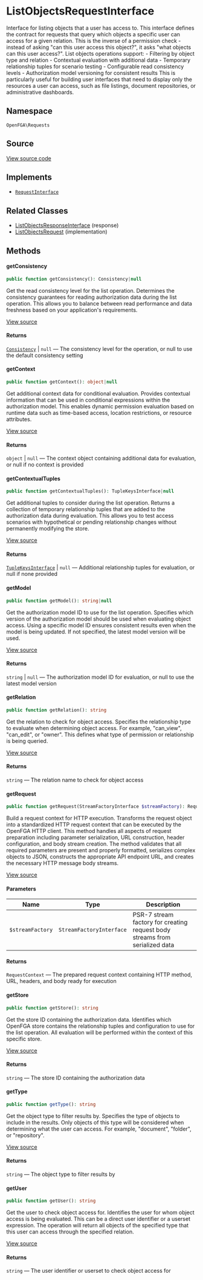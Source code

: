 # ListObjectsRequestInterface

Interface for listing objects that a user has access to. This interface defines the contract for requests that query which objects a specific user can access for a given relation. This is the inverse of a permission check - instead of asking &quot;can this user access this object?&quot;, it asks &quot;what objects can this user access?&quot;. List objects operations support: - Filtering by object type and relation - Contextual evaluation with additional data - Temporary relationship tuples for scenario testing - Configurable read consistency levels - Authorization model versioning for consistent results This is particularly useful for building user interfaces that need to display only the resources a user can access, such as file listings, document repositories, or administrative dashboards.

## Namespace

`OpenFGA\Requests`

## Source

[View source code](https://github.com/evansims/openfga-php/blob/main/src/Requests/ListObjectsRequestInterface.php)

## Implements

* [`RequestInterface`](RequestInterface.md)

## Related Classes

* [ListObjectsResponseInterface](Responses/ListObjectsResponseInterface.md) (response)
* [ListObjectsRequest](Requests/ListObjectsRequest.md) (implementation)

## Methods

#### getConsistency

```php
public function getConsistency(): Consistency|null

```

Get the read consistency level for the list operation. Determines the consistency guarantees for reading authorization data during the list operation. This allows you to balance between read performance and data freshness based on your application&#039;s requirements.

[View source](https://github.com/evansims/openfga-php/blob/main/src/Requests/ListObjectsRequestInterface.php#L46)

#### Returns

[`Consistency`](Models/Enums/Consistency.md) &#124; `null` — The consistency level for the operation, or null to use the default consistency setting

#### getContext

```php
public function getContext(): object|null

```

Get additional context data for conditional evaluation. Provides contextual information that can be used in conditional expressions within the authorization model. This enables dynamic permission evaluation based on runtime data such as time-based access, location restrictions, or resource attributes.

[View source](https://github.com/evansims/openfga-php/blob/main/src/Requests/ListObjectsRequestInterface.php#L58)

#### Returns

`object` &#124; `null` — The context object containing additional data for evaluation, or null if no context is provided

#### getContextualTuples

```php
public function getContextualTuples(): TupleKeysInterface|null

```

Get additional tuples to consider during the list operation. Returns a collection of temporary relationship tuples that are added to the authorization data during evaluation. This allows you to test access scenarios with hypothetical or pending relationship changes without permanently modifying the store.

[View source](https://github.com/evansims/openfga-php/blob/main/src/Requests/ListObjectsRequestInterface.php#L70)

#### Returns

[`TupleKeysInterface`](Models/Collections/TupleKeysInterface.md) &#124; `null` — Additional relationship tuples for evaluation, or null if none provided

#### getModel

```php
public function getModel(): string|null

```

Get the authorization model ID to use for the list operation. Specifies which version of the authorization model should be used when evaluating object access. Using a specific model ID ensures consistent results even when the model is being updated. If not specified, the latest model version will be used.

[View source](https://github.com/evansims/openfga-php/blob/main/src/Requests/ListObjectsRequestInterface.php#L82)

#### Returns

`string` &#124; `null` — The authorization model ID for evaluation, or null to use the latest model version

#### getRelation

```php
public function getRelation(): string

```

Get the relation to check for object access. Specifies the relationship type to evaluate when determining object access. For example, &quot;can_view&quot;, &quot;can_edit&quot;, or &quot;owner&quot;. This defines what type of permission or relationship is being queried.

[View source](https://github.com/evansims/openfga-php/blob/main/src/Requests/ListObjectsRequestInterface.php#L93)

#### Returns

`string` — The relation name to check for object access

#### getRequest

```php
public function getRequest(StreamFactoryInterface $streamFactory): RequestContext

```

Build a request context for HTTP execution. Transforms the request object into a standardized HTTP request context that can be executed by the OpenFGA HTTP client. This method handles all aspects of request preparation including parameter serialization, URL construction, header configuration, and body stream creation. The method validates that all required parameters are present and properly formatted, serializes complex objects to JSON, constructs the appropriate API endpoint URL, and creates the necessary HTTP message body streams.

[View source](https://github.com/evansims/openfga-php/blob/main/src/Requests/RequestInterface.php#L57)

#### Parameters

| Name             | Type                     | Description                                                                 |
| ---------------- | ------------------------ | --------------------------------------------------------------------------- |
| `$streamFactory` | `StreamFactoryInterface` | PSR-7 stream factory for creating request body streams from serialized data |

#### Returns

`RequestContext` — The prepared request context containing HTTP method, URL, headers, and body ready for execution

#### getStore

```php
public function getStore(): string

```

Get the store ID containing the authorization data. Identifies which OpenFGA store contains the relationship tuples and configuration to use for the list operation. All evaluation will be performed within the context of this specific store.

[View source](https://github.com/evansims/openfga-php/blob/main/src/Requests/ListObjectsRequestInterface.php#L104)

#### Returns

`string` — The store ID containing the authorization data

#### getType

```php
public function getType(): string

```

Get the object type to filter results by. Specifies the type of objects to include in the results. Only objects of this type will be considered when determining what the user can access. For example, &quot;document&quot;, &quot;folder&quot;, or &quot;repository&quot;.

[View source](https://github.com/evansims/openfga-php/blob/main/src/Requests/ListObjectsRequestInterface.php#L115)

#### Returns

`string` — The object type to filter results by

#### getUser

```php
public function getUser(): string

```

Get the user to check object access for. Identifies the user for whom object access is being evaluated. This can be a direct user identifier or a userset expression. The operation will return all objects of the specified type that this user can access through the specified relation.

[View source](https://github.com/evansims/openfga-php/blob/main/src/Requests/ListObjectsRequestInterface.php#L127)

#### Returns

`string` — The user identifier or userset to check object access for
